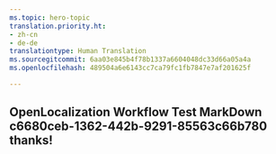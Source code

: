 ```yaml
---
ms.topic: hero-topic
translation.priority.ht:
- zh-cn
- de-de
translationtype: Human Translation
ms.sourcegitcommit: 6aa03e845b4f78b1337a6604048dc33d66a05a4a
ms.openlocfilehash: 489504a6e6143cc7ca79fc1fb7847e7af201625f

---
```

## OpenLocalization Workflow Test MarkDown c6680ceb-1362-442b-9291-85563c66b780 thanks!



<!--HONumber=Jul16_HO2-->


